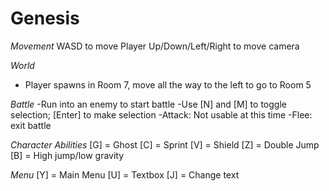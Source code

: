 # Genesis
*Movement*
WASD to move Player
Up/Down/Left/Right to move camera 

*World*  
- Player spawns in Room 7, move all the way to the left to go to Room 5

*Battle*
-Run into an enemy to start battle
-Use [N] and [M] to toggle selection; [Enter] to make selection
-Attack: Not usable at this time
-Flee: exit battle 

*Character Abilities*
[G] = Ghost 
[C] = Sprint 
[V] = Shield 
[Z] = Double Jump
[B] = High jump/low gravity 

*Menu* 
[Y] = Main Menu 
[U] = Textbox 
[J] = Change text 

